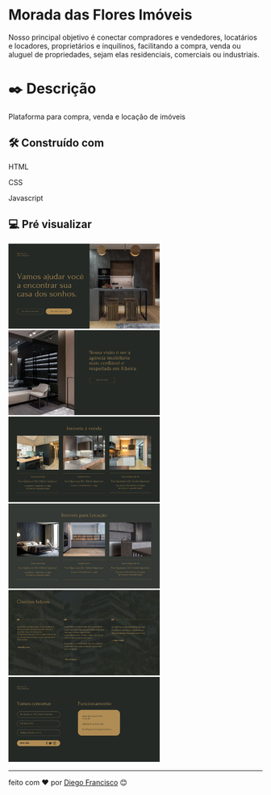 # Morada das Flores Imóveis
Nosso principal objetivo é conectar compradores e vendedores, locatários e locadores, proprietários e inquilinos, facilitando a compra, venda ou aluguel de propriedades, sejam elas residenciais, comerciais ou industriais.

# ✒️ Descrição

Plataforma para compra, venda e locação de imóveis

## 🛠️ Construído com
HTML 

CSS
 
Javascript

## 💻 Pré visualizar
 <img src="./assets/1.jpg" width="300" />
 <img src="./assets/2.jpg" width="300" />
 <img src="./assets/3.jpg" width="300" />
 <img src="./assets/4.jpg" width="300" />
 <img src="./assets/5.jpg" width="300" />
 <img src="./assets/6.jpg" width="300" />

 

---
feito com ❤️ por [Diego Francisco](https://gist.github.com/diego4w) 😊
